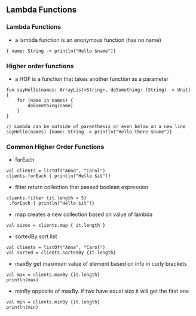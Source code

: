 ## Lambda Functions

### Lambda Functions
- a lambda function is an anonymous function (has no name)
```
{ name: String -> println("Hello $name")}
```

### Higher order functions
- a HOF is a function that takes another function as a parameter
```
fun sayHello(names: ArrayList<String>, doSomething: (String) -> Unit) {
    for (name in names) {
        doSomething(name)
    }
}

// Lambda can be outside of parenthesis or even below on a new line
sayHello(names) {name: String -> println("Hello there $name")}
```

### Common Higher Order Functions
- forEach
```
val clients = listOf("Anna", "Carol")
clients.forEach { println("Hello $it")}
```

- filter
return collection that passed boolean expression
```
clients.filter {it.length < 5}
 .forEach { println("Hello $it")}
```

- map
creates a new collection based on value of lambda
```
val sizes = clients.map { it.length } 
```

- sortedBy
sort list
```
val clients = listOf("Anna", "Carol")
val sorted = clients.sortedBy {it.length}
```

- maxBy
get maximum value of element based on info in curly brackets
```
val max = clients.maxBy {it.length}
println(max)
```

- minBy
opposite of maxBy. if two have equal size it will get the first one
```
val min = clients.minBy {it.length}
println(min)
```